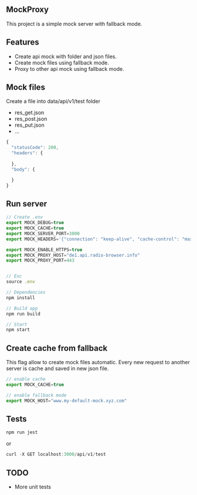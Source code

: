 ## MockProxy
This project is a simple mock server with fallback mode.

## Features
- Create api mock with folder and json files.
- Create mock files using fallback mode.
- Proxy to other api mock using fallback mode.

## Mock files
Create a file into data/api/v1/test folder
- res_get.json
- res_post.json
- res_put.json
- ...

```js
{
  "statusCode": 200,
  "headers": {
    
  },
  "body": {

  }
}
```

## Run server
```js
// Create .env
export MOCK_DEBUG=true
export MOCK_CACHE=true
export MOCK_SERVER_PORT=3000
export MOCK_HEADERS='{"connection": "keep-alive", "cache-control": "max-age=0", "user-agent": "MacOSx", "accept": "application/json"}'

export MOCK_ENABLE_HTTPS=true
export MOCK_PROXY_HOST="de1.api.radio-browser.info"
export MOCK_PROXY_PORT=443


// Exc
source .env

// Dependencies
npm install

// Build app
npm run build

// Start
npm start
```

## Create cache from fallback
This flag allow to create mock files automatic. Every new request to another server is cache and saved in new json file.

```js
// enable cache
export MOCK_CACHE=true

// enable fallback mode
export MOCK_HOST="www.my-default-mock.xyz.com"
```

## Tests

```js
npm run jest
```
or 
```js
curl -X GET localhost:3000/api/v1/test
```

## TODO
- More unit tests